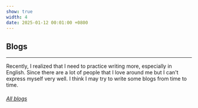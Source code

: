 ```yaml
---
show: true
width: 4
date: 2025-01-12 00:01:00 +0800
---
```

<div class="p-4">
    <h2>Blogs</h2>
    <hr />
    <p>
        Recently, I realized that I need to practice writing more, especially in English. Since there are a lot of people that I love around me but I can't express myself very well. I think I may try to write some blogs from time to time.
    </p>
    <h6 class="d-block p-3 mt-0 text-right">
        <a href="blogs.html">All blogs <i class="fas fa-angle-double-right"></i></a>
    </h6>
</div>

